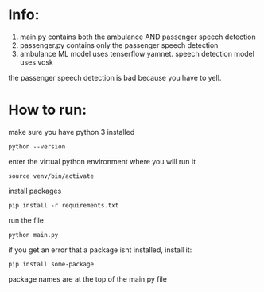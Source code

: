 # Info:
1. main.py contains both the ambulance AND passenger speech detection
2. passenger.py contains only the passenger speech detection
3. ambulance ML model uses tenserflow yamnet. speech detection model uses vosk

the passenger speech detection is bad because you have to yell. 

# How to run:

make sure you have python 3 installed

```python --version```

enter the virtual python environment where you will run it

```source venv/bin/activate```

install packages

```pip install -r requirements.txt```

run the file

```python main.py```

if you get an error that a package isnt installed, install it:

```pip install some-package```

package names are at the top of the main.py file
